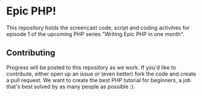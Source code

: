 Epic PHP!
=========

This repository holds the screencast code, script and coding activities for
episode 1 of the upcoming PHP series "Writing Epic PHP in one month".

Contributing
------------

Progress will be posted to this repository as we work. If you'd like to contribute,
either open up an issue or (even better) fork the code and create a pull
request. We want to create the best PHP tutorial for beginners, a job that's
best solved by as many people as possible :).
